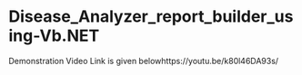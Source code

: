 # Disease_Analyzer_report_builder_using-Vb.NET

Demonstration Video Link is given belowhttps://youtu.be/k80l46DA93s/
